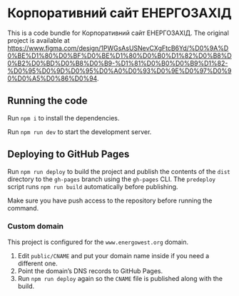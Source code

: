 # Корпоративний сайт ЕНЕРГОЗАХІД

This is a code bundle for Корпоративний сайт ЕНЕРГОЗАХІД. The original project is available at https://www.figma.com/design/1PWGsAsUSNevCXgFtcB6Yd/%D0%9A%D0%BE%D1%80%D0%BF%D0%BE%D1%80%D0%B0%D1%82%D0%B8%D0%B2%D0%BD%D0%B8%D0%B9-%D1%81%D0%B0%D0%B9%D1%82-%D0%95%D0%9D%D0%95%D0%A0%D0%93%D0%9E%D0%97%D0%90%D0%A5%D0%86%D0%94.

## Running the code

Run `npm i` to install the dependencies.

Run `npm run dev` to start the development server.

## Deploying to GitHub Pages

Run `npm run deploy` to build the project and publish the contents of the `dist` directory to the `gh-pages` branch using the `gh-pages` CLI. The `predeploy` script runs `npm run build` automatically before publishing.

Make sure you have push access to the repository before running the command.

### Custom domain

This project is configured for the `www.energowest.org` domain.

1. Edit `public/CNAME` and put your domain name inside if you need a different one.
2. Point the domain’s DNS records to GitHub Pages.
3. Run `npm run deploy` again so the `CNAME` file is published along with the build.
